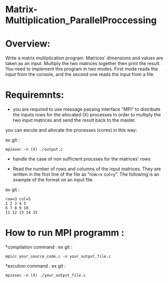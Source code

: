 # Matrix-Multiplication_ParallelProccessing

# Overview:

Write a matrix multiplication program. Matrices’ dimensions and values are taken as
an input. Multiply the two matrices together then print the result. You need to 
implement this program in two modes. 
First mode reads the input from the console, and the second one reads the input 
from a file.

# Requiremnts:

* you are required to use message passing interface "MPI" to distribute the inputs rows for the allocated (X) processes
  in order to multiply the two input matrices and send the result back to the master.
  
you can excute and allocate the processes (cores) in this way:

ex git :
```
mpiexec -n (X) ./output.c

```
* handle the case of non sufficient procsses for the matrices' rows 

* Read the number of rows and columns of the input matrices. They are written in the first line of the file as ”row=x col=y”. The following is an example of the format on an input file.  

ex git :
  ```
  row=3 col=5
  1 2 3 4 5
  6 7 8 9 10
  11 12 13 14 15

  ```

# How to run MPI programm : 
*compilation command : 
ex git :
  ```
 mpicc your_source_code.c -o your_output_file.c

  ```

*excution command : 
ex git :
  ```
 mpiexec -n (X) ./your_output_file.c

  ```